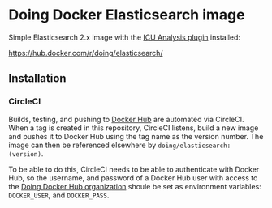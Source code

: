 # Doing Docker Elasticsearch image

Simple Elasticsearch 2.x image with the [ICU Analysis plugin](https://www.elastic.co/guide/en/elasticsearch/plugins/2.4/analysis-icu.html) installed:

https://hub.docker.com/r/doing/elasticsearch/

## Installation

### CircleCI

Builds, testing, and pushing to [Docker Hub](https://hub.docker.com/) are automated via CircleCI. When a tag is created in this repository, CircleCI listens, build a new image and pushes it to Docker Hub using the tag name as the version number. The image can then be referenced elsewhere by `doing/elasticsearch:(version)`.

To be able to do this, CircleCI needs to be able to authenticate with Docker Hub, so the username, and password of a Docker Hub user with access to the [Doing Docker Hub organization](https://hub.docker.com/u/doing/dashboard/) shoule be set as environment variables: `DOCKER_USER`, and `DOCKER_PASS`.
